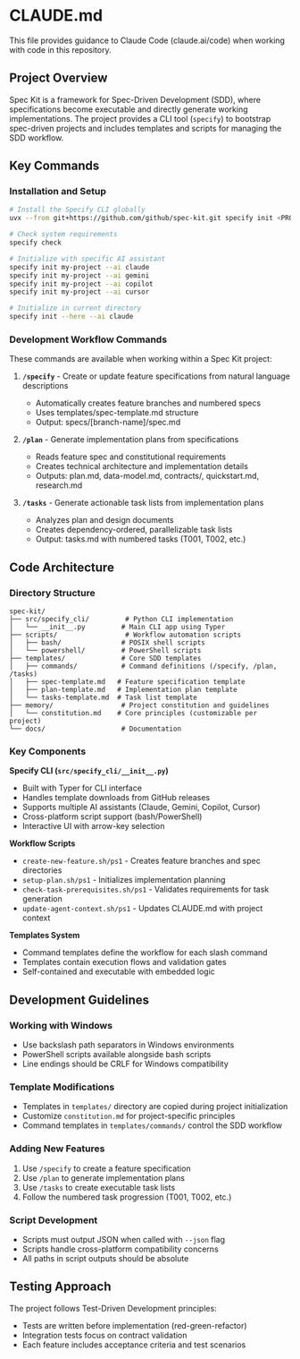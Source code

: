 # CLAUDE.md

This file provides guidance to Claude Code (claude.ai/code) when working with code in this repository.

## Project Overview

Spec Kit is a framework for Spec-Driven Development (SDD), where specifications become executable and directly generate working implementations. The project provides a CLI tool (`specify`) to bootstrap spec-driven projects and includes templates and scripts for managing the SDD workflow.

## Key Commands

### Installation and Setup
```bash
# Install the Specify CLI globally
uvx --from git+https://github.com/github/spec-kit.git specify init <PROJECT_NAME>

# Check system requirements
specify check

# Initialize with specific AI assistant
specify init my-project --ai claude
specify init my-project --ai gemini  
specify init my-project --ai copilot
specify init my-project --ai cursor

# Initialize in current directory
specify init --here --ai claude
```

### Development Workflow Commands

These commands are available when working within a Spec Kit project:

1. **`/specify`** - Create or update feature specifications from natural language descriptions
   - Automatically creates feature branches and numbered specs
   - Uses templates/spec-template.md structure
   - Output: specs/[branch-name]/spec.md

2. **`/plan`** - Generate implementation plans from specifications
   - Reads feature spec and constitutional requirements
   - Creates technical architecture and implementation details
   - Outputs: plan.md, data-model.md, contracts/, quickstart.md, research.md

3. **`/tasks`** - Generate actionable task lists from implementation plans
   - Analyzes plan and design documents
   - Creates dependency-ordered, parallelizable task lists
   - Output: tasks.md with numbered tasks (T001, T002, etc.)

## Code Architecture

### Directory Structure
```
spec-kit/
├── src/specify_cli/         # Python CLI implementation
│   └── __init__.py         # Main CLI app using Typer
├── scripts/                 # Workflow automation scripts
│   ├── bash/               # POSIX shell scripts
│   └── powershell/         # PowerShell scripts  
├── templates/              # Core SDD templates
│   ├── commands/           # Command definitions (/specify, /plan, /tasks)
│   ├── spec-template.md   # Feature specification template
│   ├── plan-template.md   # Implementation plan template
│   └── tasks-template.md  # Task list template
├── memory/                 # Project constitution and guidelines
│   └── constitution.md    # Core principles (customizable per project)
└── docs/                   # Documentation
```

### Key Components

**Specify CLI (`src/specify_cli/__init__.py`)**
- Built with Typer for CLI interface
- Handles template downloads from GitHub releases
- Supports multiple AI assistants (Claude, Gemini, Copilot, Cursor)
- Cross-platform script support (bash/PowerShell)
- Interactive UI with arrow-key selection

**Workflow Scripts**
- `create-new-feature.sh/ps1` - Creates feature branches and spec directories
- `setup-plan.sh/ps1` - Initializes implementation planning  
- `check-task-prerequisites.sh/ps1` - Validates requirements for task generation
- `update-agent-context.sh/ps1` - Updates CLAUDE.md with project context

**Templates System**
- Command templates define the workflow for each slash command
- Templates contain execution flows and validation gates
- Self-contained and executable with embedded logic

## Development Guidelines

### Working with Windows
- Use backslash path separators in Windows environments
- PowerShell scripts available alongside bash scripts
- Line endings should be CRLF for Windows compatibility

### Template Modifications
- Templates in `templates/` directory are copied during project initialization
- Customize `constitution.md` for project-specific principles
- Command templates in `templates/commands/` control the SDD workflow

### Adding New Features
1. Use `/specify` to create a feature specification
2. Use `/plan` to generate implementation plans
3. Use `/tasks` to create executable task lists
4. Follow the numbered task progression (T001, T002, etc.)

### Script Development
- Scripts must output JSON when called with `--json` flag
- Scripts handle cross-platform compatibility concerns
- All paths in script outputs should be absolute

## Testing Approach

The project follows Test-Driven Development principles:
- Tests are written before implementation (red-green-refactor)
- Integration tests focus on contract validation
- Each feature includes acceptance criteria and test scenarios